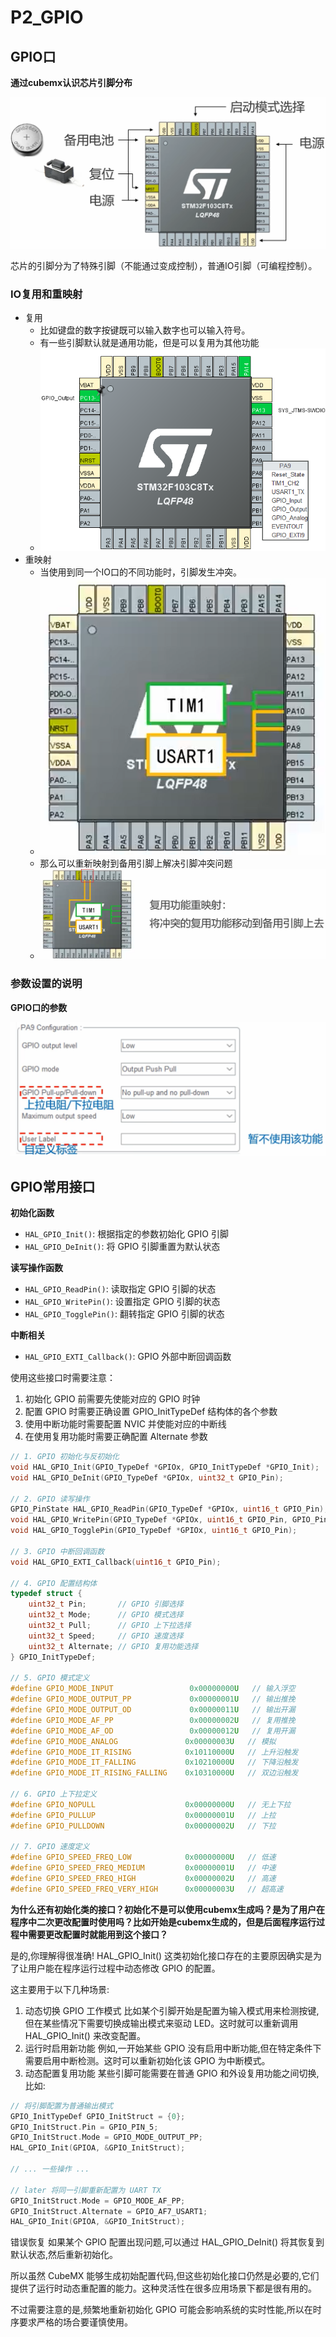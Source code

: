 # P2_GPIO

## GPIO口

**通过cubemx认识芯片引脚分布**

![image-20250223220923531](./P2_GPIO.assets/image-20250223220923531.png)

芯片的引脚分为了特殊引脚（不能通过变成控制），普通IO引脚（可编程控制）。

### IO复用和重映射

- 复用
  - 比如键盘的数字按键既可以输入数字也可以输入符号。
  - 有一些引脚默认就是通用功能，但是可以复用为其他功能
  - ![image-20250223221501397](./P2_GPIO.assets/image-20250223221501397.png)
- 重映射
  - 当使用到同一个IO口的不同功能时，引脚发生冲突。
  - ![image-20250223221801847](./P2_GPIO.assets/image-20250223221801847.png)
  - 那么可以重新映射到备用引脚上解决引脚冲突问题
  - ![image-20250223221943137](./P2_GPIO.assets/image-20250223221943137.png)

### 参数设置的说明

**GPIO口的参数**

![image-20250223222754382](./P2_GPIO.assets/image-20250223222754382.png)

## GPIO常用接口

**初始化函数**

- `HAL_GPIO_Init()`: 根据指定的参数初始化 GPIO 引脚
- `HAL_GPIO_DeInit()`: 将 GPIO 引脚重置为默认状态

**读写操作函数**

- `HAL_GPIO_ReadPin()`: 读取指定 GPIO 引脚的状态
- `HAL_GPIO_WritePin()`: 设置指定 GPIO 引脚的状态
- `HAL_GPIO_TogglePin()`: 翻转指定 GPIO 引脚的状态

**中断相关**

- `HAL_GPIO_EXTI_Callback()`: GPIO 外部中断回调函数

使用这些接口时需要注意：

1. 初始化 GPIO 前需要先使能对应的 GPIO 时钟
2. 配置 GPIO 时需要正确设置 GPIO_InitTypeDef 结构体的各个参数
3. 使用中断功能时需要配置 NVIC 并使能对应的中断线
4. 在使用复用功能时需要正确配置 Alternate 参数

```c
// 1. GPIO 初始化与反初始化
void HAL_GPIO_Init(GPIO_TypeDef *GPIOx, GPIO_InitTypeDef *GPIO_Init);
void HAL_GPIO_DeInit(GPIO_TypeDef *GPIOx, uint32_t GPIO_Pin);

// 2. GPIO 读写操作
GPIO_PinState HAL_GPIO_ReadPin(GPIO_TypeDef *GPIOx, uint16_t GPIO_Pin);
void HAL_GPIO_WritePin(GPIO_TypeDef *GPIOx, uint16_t GPIO_Pin, GPIO_PinState PinState);
void HAL_GPIO_TogglePin(GPIO_TypeDef *GPIOx, uint16_t GPIO_Pin);

// 3. GPIO 中断回调函数
void HAL_GPIO_EXTI_Callback(uint16_t GPIO_Pin);

// 4. GPIO 配置结构体
typedef struct {
    uint32_t Pin;       // GPIO 引脚选择
    uint32_t Mode;      // GPIO 模式选择
    uint32_t Pull;      // GPIO 上下拉选择
    uint32_t Speed;     // GPIO 速度选择
    uint32_t Alternate; // GPIO 复用功能选择
} GPIO_InitTypeDef;

// 5. GPIO 模式定义
#define GPIO_MODE_INPUT                 0x00000000U   // 输入浮空
#define GPIO_MODE_OUTPUT_PP             0x00000001U   // 输出推挽
#define GPIO_MODE_OUTPUT_OD             0x00000011U   // 输出开漏
#define GPIO_MODE_AF_PP                 0x00000002U   // 复用推挽
#define GPIO_MODE_AF_OD                 0x00000012U   // 复用开漏
#define GPIO_MODE_ANALOG               0x00000003U   // 模拟
#define GPIO_MODE_IT_RISING            0x10110000U   // 上升沿触发
#define GPIO_MODE_IT_FALLING           0x10210000U   // 下降沿触发
#define GPIO_MODE_IT_RISING_FALLING    0x10310000U   // 双边沿触发

// 6. GPIO 上下拉定义
#define GPIO_NOPULL                    0x00000000U   // 无上下拉
#define GPIO_PULLUP                    0x00000001U   // 上拉
#define GPIO_PULLDOWN                  0x00000002U   // 下拉

// 7. GPIO 速度定义
#define GPIO_SPEED_FREQ_LOW            0x00000000U   // 低速
#define GPIO_SPEED_FREQ_MEDIUM         0x00000001U   // 中速
#define GPIO_SPEED_FREQ_HIGH           0x00000002U   // 高速
#define GPIO_SPEED_FREQ_VERY_HIGH      0x00000003U   // 超高速
```

**为什么还有初始化类的接口？初始化不是可以使用cubemx生成吗？是为了用户在程序中二次更改配置时使用吗？比如开始是cubemx生成的，但是后面程序运行过程中需要更改配置时就能用到这个接口？**

是的,你理解得很准确! HAL_GPIO_Init() 这类初始化接口存在的主要原因确实是为了让用户能在程序运行过程中动态修改 GPIO 的配置。

这主要用于以下几种场景:

1. 动态切换 GPIO 工作模式 比如某个引脚开始是配置为输入模式用来检测按键,但在某些情况下需要切换成输出模式来驱动 LED。这时就可以重新调用 HAL_GPIO_Init() 来改变配置。
2. 运行时启用新功能
   例如,一开始某些 GPIO 没有启用中断功能,但在特定条件下需要启用中断检测。这时可以重新初始化该 GPIO 为中断模式。
3. 动态配置复用功能 某些引脚可能需要在普通 GPIO 和外设复用功能之间切换,比如:

```c
// 将引脚配置为普通输出模式
GPIO_InitTypeDef GPIO_InitStruct = {0};
GPIO_InitStruct.Pin = GPIO_PIN_5;
GPIO_InitStruct.Mode = GPIO_MODE_OUTPUT_PP;
HAL_GPIO_Init(GPIOA, &GPIO_InitStruct);

// ... 一些操作 ...

// later 将同一引脚重新配置为 UART TX
GPIO_InitStruct.Mode = GPIO_MODE_AF_PP;
GPIO_InitStruct.Alternate = GPIO_AF7_USART1;
HAL_GPIO_Init(GPIOA, &GPIO_InitStruct);
```

错误恢复 如果某个 GPIO 配置出现问题,可以通过 HAL_GPIO_DeInit() 将其恢复到默认状态,然后重新初始化。

所以虽然 CubeMX 能够生成初始配置代码,但这些初始化接口仍然是必要的,它们提供了运行时动态重配置的能力。这种灵活性在很多应用场景下都是很有用的。

不过需要注意的是,频繁地重新初始化 GPIO 可能会影响系统的实时性能,所以在时序要求严格的场合要谨慎使用。

